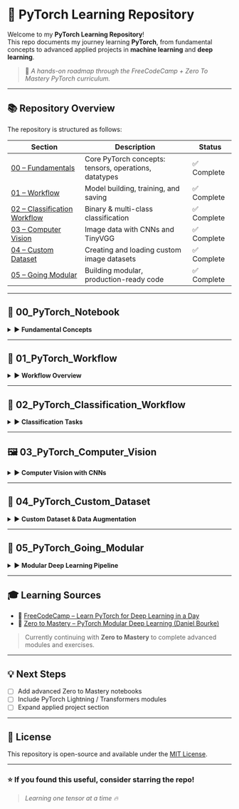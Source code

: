 # 🧠 PyTorch Learning Repository

Welcome to my **PyTorch Learning Repository**!  
This repo documents my journey learning **PyTorch**, from fundamental concepts to advanced applied projects in **machine learning** and **deep learning**.

> 🚀 *A hands-on roadmap through the FreeCodeCamp + Zero To Mastery PyTorch curriculum.*

---

## 📚 Repository Overview

The repository is structured as follows:

| Section | Description | Status |
|----------|--------------|--------|
| [00 – Fundamentals](#00_pytorch_notebook) | Core PyTorch concepts: tensors, operations, datatypes | ✅ Complete |
| [01 – Workflow](#01_pytorch_workflow) | Model building, training, and saving | ✅ Complete |
| [02 – Classification Workflow](#02_pytorch_classification_workflow) | Binary & multi-class classification | ✅ Complete |
| [03 – Computer Vision](#03_pytorch_computer_vision) | Image data with CNNs and TinyVGG | ✅ Complete |
| [04 – Custom Dataset](#04_pytorch_custom_dataset) | Creating and loading custom image datasets | ✅ Complete |
| [05 – Going Modular](#05_pytorch_going_modular) | Building modular, production-ready code | ✅ Complete |

---

## 🧩 00_PyTorch_Notebook

<details>
<summary>▶️ <b>Fundamental Concepts</b></summary>

Covers essential tensor operations and PyTorch basics:
- Tensor creation (`torch.rand()`, `torch.zeros()`, `torch.ones()`, etc.)
- Tensor attributes (`dtype`, `shape`, `device`)
- Mathematical operations and matrix multiplication
- Aggregations (`sum`, `mean`, `max`, `min`)
- Tensor reshaping and manipulation (`reshape`, `stack`, `permute`, etc.)
- Indexing across dimensions
- NumPy ↔ PyTorch interoperability
- Device agnostic code (CPU/GPU)
- Reproducibility with `torch.manual_seed()`

**🧾 Exercises Completed:**  
- [00 – PyTorch Fundamentals Exercises](https://www.learnpytorch.io/00_pytorch_fundamentals/#exercises)  
- [Extra Curriculum Solutions](https://github.com/mrdbourke/pytorch-deep-learning/blob/main/extras/exercises/00_pytorch_fundamentals_exercises.ipynb)
</details>

---

## 🔄 01_PyTorch_Workflow

<details>
<summary>▶️ <b>Workflow Overview</b></summary>

- Data loading and preparation  
- Train/test splits and visualization  
- Building linear regression models with `torch.nn` and `torch.optim`  
- Model training, inference, and evaluation  
- Saving and loading models with `torch.save()` and `torch.load()`

**🧾 Exercises Completed:**  
- [01 – PyTorch Workflow Exercises](https://github.com/mrdbourke/pytorch-deep-learning/blob/main/extras/exercises/01_pytorch_workflow_exercises.ipynb)
</details>

---

## 🔢 02_PyTorch_Classification_Workflow

<details>
<summary>▶️ <b>Classification Tasks</b></summary>

- Binary classification using `make_circles()` and `BCEWithLogitsLoss`  
- Importance of activation functions (`ReLU`, `Sigmoid`)  
- Accuracy metrics and custom evaluation functions  
- Visualizing decision boundaries  
- Multi-class classification using `make_blobs()` and `CrossEntropyLoss`  
- Understanding logits → probabilities → labels workflow

**🧾 Exercises Completed:**  
- [02 – PyTorch Classification Exercises](https://github.com/mrdbourke/pytorch-deep-learning/blob/main/extras/exercises/02_pytorch_classification_exercises.ipynb)
</details>

---

## 🖼️ 03_PyTorch_Computer_Vision

<details>
<summary>▶️ <b>Computer Vision with CNNs</b></summary>

- Using the **FashionMNIST** dataset  
- Data exploration, visualization, and batching with `DataLoader`  
- Building baseline, improved, and CNN models (`TinyVGG`-like)  
- GPU training and timing analysis  
- Evaluating models with accuracy and loss metrics  
- Saving models and visualizing predictions

**🧾 Exercises Completed:**  
- [03 – Computer Vision Exercises](https://github.com/mrdbourke/pytorch-deep-learning/blob/main/extras/exercises/03_pytorch_computer_vision_exercises.ipynb)
</details>

---

## 🍕 04_PyTorch_Custom_Dataset

<details>
<summary>▶️ <b>Custom Dataset & Data Augmentation</b></summary>

- Working with the **Pizza, Steak & Sushi** dataset  
- Using `ImageFolder` and `DataLoader`  
- Implementing a custom `Dataset` class (`ImageFolderCustom`)  
- Data augmentation via `TrivialAugmentWide`  
- Training a `TinyVGG` on augmented data  
- Plotting results, comparing models, and making single-image predictions

**🧾 Exercises Completed:**  
- [04 – Custom Datasets Exercises](https://github.com/mrdbourke/pytorch-deep-learning/blob/main/extras/exercises/04_pytorch_custom_datasets_exercises.ipynb)
</details>

---

## 🧱 05_PyTorch_Going_Modular

<details>
<summary>▶️ <b>Modular Deep Learning Pipeline</b></summary>

- Modularized training pipeline (`src/` directory):
  - `get_data.py` → dataset download  
  - `data_setup.py` → dataloaders creation  
  - `model_builder.py` → reusable model class  
  - `engine.py` → training/testing loop logic  
  - `utils.py` → utility functions (e.g. `save_model`)  
  - `train.py` → CLI for model training  
  - `predict.py` → CLI for image prediction  
- Argument parsing for flexibility and reproducibility

**🧾 Exercises Completed:**  
- [05 – Going Modular Exercises](https://github.com/mrdbourke/pytorch-deep-learning/blob/main/extras/exercises/05_pytorch_going_modular_exercise_template.ipynb)
</details>

---

## 🎓 Learning Sources

- 🧩 [FreeCodeCamp – Learn PyTorch for Deep Learning in a Day](https://www.freecodecamp.org/news/learn-PyTorch-for-deep-learning-in-day/)  
- 🎥 [Zero to Mastery – PyTorch Modular Deep Learning (Daniel Bourke)](https://www.youtube.com/watch?v=LyJtbe__2i0&ab_channel=ZeroToMastery)

> Currently continuing with **Zero to Mastery** to complete advanced modules and exercises.

---

## 💡 Next Steps

- [ ] Add advanced Zero to Mastery notebooks  
- [ ] Include PyTorch Lightning / Transformers modules  
- [ ] Expand applied project section  

---

## 🧾 License
This repository is open-source and available under the [MIT License](LICENSE).

---

### ⭐ If you found this useful, consider starring the repo!  
> _Learning one tensor at a time 🔥_
